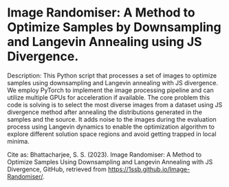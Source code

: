 # Image Randomiser: A Method to Optimize Samples by Downsampling and Langevin Annealing using JS Divergence.

Description: This Python script that processes a set of images to optimize samples using downsampling and Langevin annealing with JS divergence. We employ PyTorch to implement the image processing pipeline and can utilize multiple GPUs for acceleration if available. The core problem this code is solving is to select the most diverse images from a dataset using JS divergence method after annealing the distributions generated in the samples and the source. It adds noise to the images during the evaluation process using Langevin dynamics to enable the optimization algorithm to explore different solution space regions and avoid getting trapped in local minima.


Cite as: Bhattacharjee, S. S. (2023). Image Randomiser: A Method to Optimize Samples Using Downsampling and Langevin Annealing with JS Divergence, GitHub, retrieved from https://1ssb.github.io/Image-Randomiser/.
